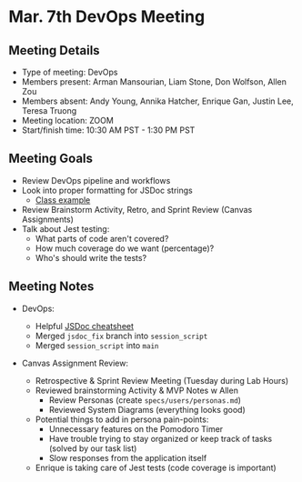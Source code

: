 # Mar. 7th DevOps Meeting

## Meeting Details

- Type of meeting: DevOps
- Members present: Arman Mansourian, Liam Stone, Don Wolfson, Allen Zou
- Members absent: Andy Young, Annika Hatcher, Enrique Gan, Justin Lee, Teresa Truong
- Meeting location: ZOOM
- Start/finish time: 10:30 AM PST - 1:30 PM PST

## Meeting Goals

- Review DevOps pipeline and workflows
- Look into proper formatting for JSDoc strings
  - [Class example](https://jsdoc.app/howto-es2015-classes.html)
- Review Brainstorm Activity, Retro, and Sprint Review (Canvas Assignments)
- Talk about Jest testing:
  - What parts of code aren't covered?
  - How much coverage do we want (percentage)?
  - Who's should write the tests?

## Meeting Notes
- DevOps:
  - Helpful [JSDoc cheatsheet](https://devhints.io/jsdoc)
  - Merged `jsdoc_fix` branch into `session_script`
  - Merged `session_script` into `main`

- Canvas Assignment Review:
  - Retrospective & Sprint Review Meeting (Tuesday during Lab Hours)
  - Reviewed brainstorming Activity & MVP Notes w Allen
    - Review Personas (create `specs/users/personas.md`)
    - Reviewed System Diagrams (everything looks good)
  - Potential things to add in persona pain-points:
    - Unnecessary features on the Pomodoro Timer
    - Have trouble trying to stay organized or keep track of tasks (solved by our task list)
    - Slow responses from the application itself
  - Enrique is taking care of Jest tests (code coverage is important)

